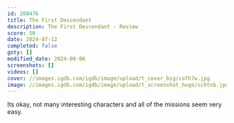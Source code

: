 ```yaml
---
id: 208476
title: The First Descendant
description: The First Descendant - Review
score: 50
date: 2024-07-12
completed: false
goty: []
modified_date: 2024-09-06
screenshots: []
videos: []
cover: //images.igdb.com/igdb/image/upload/t_cover_big/co7h7w.jpg
image: //images.igdb.com/igdb/image/upload/t_screenshot_huge/schtvb.jpg
---
```

Its okay, not many interesting characters and all of the missions seem very easy.
